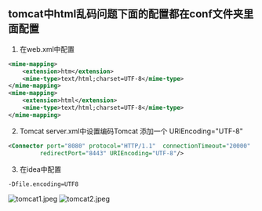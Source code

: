 ## tomcat中html乱码问题下面的配置都在conf文件夹里面配置
1. 在web.xml中配置
```xml
<mime-mapping>
    <extension>htm</extension>
    <mime-type>text/html;charset=UTF-8</mime-type>
</mime-mapping>
<mime-mapping>
    <extension>html</extension>
    <mime-type>text/html;charset=UTF-8</mime-type>
</mime-mapping>
```
2. Tomcat server.xml中设置编码Tomcat
添加一个 URIEncoding="UTF-8"
```xml
<Connector port="8080" protocol="HTTP/1.1"  connectionTimeout="20000"
         redirectPort="8443" URIEncoding="UTF-8"/>
```
3. 在idea中配置
```
-Dfile.encoding=UTF8
```
![tomcat1.jpeg](https://myblog-1252842020.cos.ap-guangzhou.myqcloud.com/tomcat1_1574570030361.jpeg)
![tomcat2.jpeg](https://myblog-1252842020.cos.ap-guangzhou.myqcloud.com/tomcat2_1574570035567.jpeg)